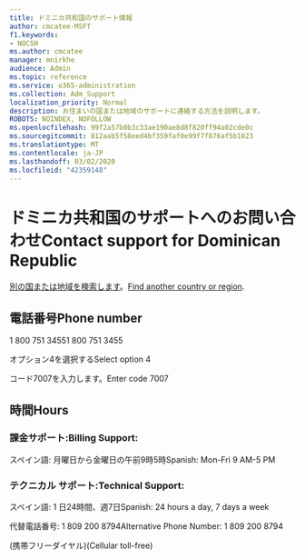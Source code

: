 ```yaml
---
title: ドミニカ共和国のサポート情報
author: cmcatee-MSFT
f1.keywords:
- NOCSH
ms.author: cmcatee
manager: mnirkhe
audience: Admin
ms.topic: reference
ms.service: o365-administration
ms.collection: Adm_Support
localization_priority: Normal
description: お住まいの国または地域のサポートに連絡する方法を説明します。
ROBOTS: NOINDEX, NOFOLLOW
ms.openlocfilehash: 99f2a57b0b3c33ae190ae8d8f820ff94a02cde0c
ms.sourcegitcommit: 812aab5f58eed4bf359faf0e99f7f876af5b1023
ms.translationtype: MT
ms.contentlocale: ja-JP
ms.lasthandoff: 03/02/2020
ms.locfileid: "42359148"
---
```

# <a name="contact-support-for-dominican-republic"></a><span data-ttu-id="ac1e7-103">ドミニカ共和国のサポートへのお問い合わせ</span><span class="sxs-lookup"><span data-stu-id="ac1e7-103">Contact support for Dominican Republic</span></span>

<span data-ttu-id="ac1e7-104">[別の国または地域を検索します](../contact-support-for-business-products.md)。</span><span class="sxs-lookup"><span data-stu-id="ac1e7-104">[Find another country or region](../contact-support-for-business-products.md).</span></span>

## <a name="phone-number"></a><span data-ttu-id="ac1e7-105">電話番号</span><span class="sxs-lookup"><span data-stu-id="ac1e7-105">Phone number</span></span>
<span data-ttu-id="ac1e7-106">1 800 751 3455</span><span class="sxs-lookup"><span data-stu-id="ac1e7-106">1 800 751 3455</span></span>

<span data-ttu-id="ac1e7-107">オプション4を選択する</span><span class="sxs-lookup"><span data-stu-id="ac1e7-107">Select option 4</span></span>

<span data-ttu-id="ac1e7-108">コード7007を入力します。</span><span class="sxs-lookup"><span data-stu-id="ac1e7-108">Enter code 7007</span></span>

## <a name="hours"></a><span data-ttu-id="ac1e7-109">時間</span><span class="sxs-lookup"><span data-stu-id="ac1e7-109">Hours</span></span>
### <a name="billing-support"></a><span data-ttu-id="ac1e7-110">課金サポート:</span><span class="sxs-lookup"><span data-stu-id="ac1e7-110">Billing Support:</span></span>

<span data-ttu-id="ac1e7-111">スペイン語: 月曜日から金曜日の午前9時5時</span><span class="sxs-lookup"><span data-stu-id="ac1e7-111">Spanish: Mon-Fri 9 AM-5 PM</span></span>

### <a name="technical-support"></a><span data-ttu-id="ac1e7-112">テクニカル サポート:</span><span class="sxs-lookup"><span data-stu-id="ac1e7-112">Technical Support:</span></span>

<span data-ttu-id="ac1e7-113">スペイン語: 1 日24時間、週7日</span><span class="sxs-lookup"><span data-stu-id="ac1e7-113">Spanish: 24 hours a day, 7 days a week</span></span>

<span data-ttu-id="ac1e7-114">代替電話番号: 1 809 200 8794</span><span class="sxs-lookup"><span data-stu-id="ac1e7-114">Alternative Phone Number: 1 809 200 8794</span></span>

<span data-ttu-id="ac1e7-115">(携帯フリーダイヤル)</span><span class="sxs-lookup"><span data-stu-id="ac1e7-115">(Cellular toll-free)</span></span>
